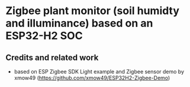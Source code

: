 # Zigbee plant monitor (soil humidty and illuminance) based on an ESP32-H2 SOC

## Credits and related work

- based on ESP Zigbee SDK Light example and Zigbee sensor demo by xmow49 (https://github.com/xmow49/ESP32H2-Zigbee-Demo)